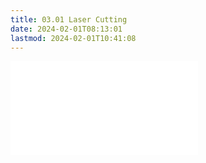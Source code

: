 ```yaml
---
title: 03.01 Laser Cutting
date: 2024-02-01T08:13:01
lastmod: 2024-02-01T10:41:08
---
```


![Link to included file contents](../../../../digital-fabrication/laser-cutting/laser-cutting.md)

